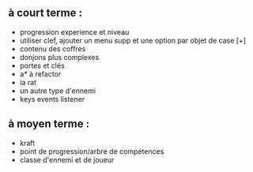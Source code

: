 ## à court terme :
- progression experience et niveau 
- utiliser clef, ajouter un menu supp et une option par objet de case [+]
- contenu des coffres
- donjons plus complexes
- portes et clés
- a* à refactor
- ia rat
- un autre type d'ennemi
- keys events listener

## à moyen terme :
- kraft
- point de progression/arbre de compétences
- classe d'ennemi et de joueur